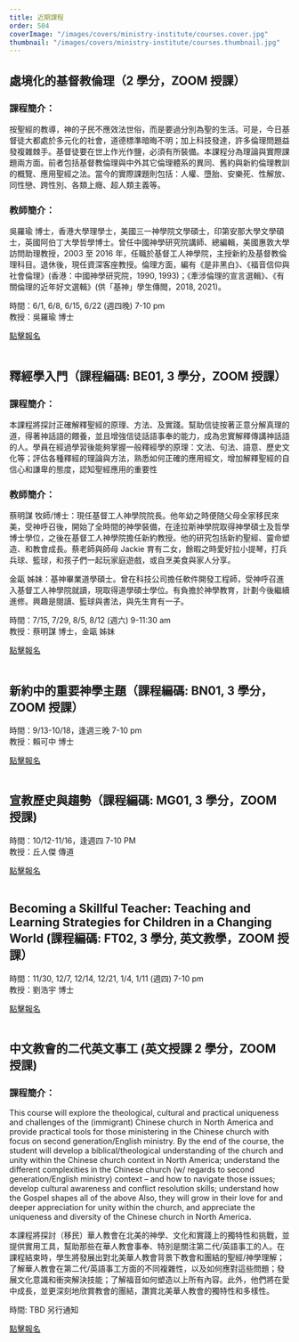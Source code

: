 ```yaml
---
title: 近期課程
order: 504
coverImage: "/images/covers/ministry-institute/courses.cover.jpg"
thumbnail: "/images/covers/ministry-institute/courses.thumbnail.jpg"
---
```


## 處境化的基督教倫理（2 學分，ZOOM 授課）

### 課程簡介：

按聖經的教導，神的子民不應效法世俗，而是要過分別為聖的生活。可是，今日基督徒大都處於多元化的社會，道德標準暗晦不明；加上科技發達，許多倫理問題益發複雜棘手。基督徒要在世上作光作鹽，必須有所裝備。本課程分為理論與實際課題兩方面。前者包括基督教倫理與中外其它倫理體系的異同、舊約與新約倫理教訓的概覽、應用聖經之法。當今的實際課題則包括：人權、墮胎、安樂死、性解放、同性戀、跨性別、各類上癮、超人類主義等。

### 教師簡介：

吳羅瑜 博士，香港大學理學士，美國三一神學院文學碩士，印第安那大學文學碩士，英國阿伯丁大學哲學博士。曾任中國神學研究院講師、總編輯，美國惠敦大學訪問助理教授，2003 至 2016 年，任職於基督工人神學院，主授新約及基督教倫理科目。退休後，現任資深客座教授。倫理方面，編有《是非黑白》、《福音信仰與社會倫理》(香港：中國神學研究院，1990, 1993)；《牽涉倫理的宣言選輯》、《有關倫理的近年好文選輯》(供「基神」學生傳閲，2018, 2021)。

時間：6/1, 6/8, 6/15, 6/22 (週四晚) 7-10 pm\
教授：吳羅瑜 博士

[點擊報名](https://form.jotform.com/222686508282159)
</br>
</br>

## 釋經學入門（課程編碼: BE01, 3 學分，ZOOM 授課）

### 課程簡介：

本課程將探討正確解釋聖經的原理、方法、及實踐。幫助信徒按著正意分解真理的道，得著神話語的餵養，並且增強信徒話語事奉的能力，成為忠實解釋傳講神話語的人。學員在經過學習後能夠掌握一般釋經學的原理：文法、句法、語意、歷史文化等；評估各種釋經的理論與方法，熟悉如何正確的應用經文，增加解釋聖經的自信心和謙卑的態度，認知聖經應用的重要性

### 教師簡介：

蔡明謀 牧師/博士：現任基督工人神學院院長。他年幼之時便随父母全家移民來美，受神呼召後，開始了全時間的神學裝備，在逹拉斯神學院取得神學碩士及哲學博士學位，之後在基督工人神學院擔任新約教授。他的研究包括新約聖經、靈命塑造、和教會成長。蔡老師與師母 Jackie 育有二女，餘暇之時愛好拉小提琴，打兵兵球、籃球，和孩子們一起玩家庭遊戲，或自烹美食與家人分享。

金甌 姊妹：基神畢業道學碩士。曾在科技公司擔任軟件開發工程師，受神呼召進入基督工人神學院就讀，現取得道學碩士學位。有負擔於神學教育，計劃今後繼續進修。興趣是閱讀、籃球與書法，與先生育有一子。

時間：7/15, 7/29, 8/5, 8/12 (週六) 9-11:30 am\
教授：蔡明謀 博士，金甌 姊妹

[點擊報名](https://form.jotform.com/231025956231147)
</br>
</br>

## 新約中的重要神學主題（課程編碼: BN01, 3 學分，ZOOM 授課）

時間：9/13-10/18，逢週三晚 7-10 pm\
教授：賴可中 博士

[點擊報名](https://form.jotform.com/231025499736159)
</br>
</br>

## 宣教歷史與趨勢（課程編碼: MG01, 3 學分，ZOOM 授課)

時間：10/12-11/16，逢週四 7-10 PM\
教授：丘人傑 傳道

[點擊報名](https://form.jotform.com/231025444747151)
</br>
</br>

## Becoming a Skillful Teacher: Teaching and Learning Strategies for Children in a Changing World (課程編碼: FT02, 3 學分, 英文教學，ZOOM 授課）

時間：11/30, 12/7, 12/14, 12/21, 1/4, 1/11 (週四) 7-10 pm\
教授：劉浩宇 博士

[點擊報名](https://form.jotform.com/231025627572150)
</br>
</br>

## 中文教會的二代英文事工 (英文授課 2 學分，ZOOM 授課)

### 課程簡介：

This course will explore the theological, cultural and practical uniqueness and challenges of the (immigrant) Chinese church in North America and provide practical tools for those ministering in the Chinese church with focus on second generation/English ministry. By the end of the course, the student will develop a biblical/theological understanding of the church and unity within the Chinese church context in North America; understand the different complexities in the Chinese church (w/ regards to second generation/English ministry) context – and how to navigate those issues; develop cultural awareness and conflict resolution skills; understand how the Gospel shapes all of the above Also, they will grow in their love for and deeper appreciation for unity within the church, and appreciate the uniqueness and diversity of the Chinese church in North America.

本課程將探討（移民）華人教會在北美的神學、文化和實踐上的獨特性和挑戰，並提供實用工具，幫助那些在華人教會事奉、特別是關注第二代/英語事工的人。在課程結束時，學生將發展出對北美華人教會背景下教會和團結的聖經/神學理解；了解華人教會在第二代/英語事工方面的不同複雜性，以及如何應對這些問題；發展文化意識和衝突解決技能；了解福音如何塑造以上所有內容。此外，他們將在愛中成長，並更深刻地欣賞教會的團結，讚賞北美華人教會的獨特性和多樣性。

時間: TBD 另行通知

[點擊報名](https://form.jotform.com/213326566245153)
